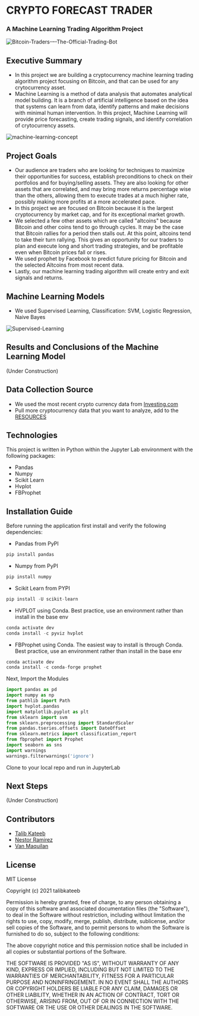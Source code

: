 # CRYPTO FORECAST TRADER


### A Machine Learning Trading Algorithm Project



![Bitcoin-Traders-–-The-Official-Trading-Bot](https://user-images.githubusercontent.com/80144026/125231211-2c844a00-e28f-11eb-9f95-b3c4a9ba0832.png)


## Executive Summary

* In this project we are building a cryptocurrency machine learning trading algorithm project focusing on Bitcoin, and that can be used for any crytocurrency asset.
* Machine Learning is a method of data analysis that automates analytical model building. It is a branch of artificial intelligence based on the idea that systems can learn from data, identify patterns and make decisions with minimal human intervention. In this project, Machine Learning will provide price forecasting, create trading signals, and identify correlation of crytocurrency assets.

![machine-learning-concept](https://user-images.githubusercontent.com/80144026/125231252-41f97400-e28f-11eb-8869-009c19b65870.jpg)


## Project Goals 
* Our audience are traders who are looking for techniques to maximize their opportunities for success, establish preconditions to check on their portfolios and for buying/selling assets. They are also looking for other assets that are correlated, and may bring more returns percentage wise than the others, allowing them to  execute trades at a much higher rate, possibly making more profits at a more accelerated pace.
* In this project we are focused on Bitcoin because it is the largest cryptocurrency by market cap, and for its exceptional market growth. 
* We selected a few other assets which are called "altcoins" because Bitcoin and other coins tend to go through cycles. It may be the case that Bitcoin rallies for a period then stalls out. At this point, altcoins tend to take their turn rallying. This gives an opportunity for our traders to plan and execute long and short trading strategies, and be profitable even when Bitcoin prices fall or rises. 
* We used prophet by Facebook to predict future pricing for Bitcoin and the selected Altcoins from most recent data.
* Lastly, our machine learning trading algorithm will create entry and exit signals and returns.


## Machine Learning Models
* We used Supervised Learning, Classification: SVM, Logistic Regression, Naive Bayes

![Supervised-Learning](https://user-images.githubusercontent.com/80144026/125231479-acaaaf80-e28f-11eb-838f-d0a29a4dd597.jpg)



## Results and Conclusions of the Machine Learning Model
(Under Construction)


## Data Collection Source
* We used the most recent crypto currency data from [Investing.com](https://www.investing.com/crypto/)
* Pull more cryptocurrency data that you want to analyze, add to the [RESOURCES](https://github.com/talibkateeb/Crypto-Forecast-Trader/tree/main/data) 



## Technologies

This project is written in Python within the Jupyter Lab environment with the following packages:

* Pandas
* Numpy
* Scikit Learn
* Hvplot
* FBProphet


## Installation Guide
Before running the application first install and verify the following dependencies:

* Pandas from PyPI
```python
pip install pandas
```
* Numpy from PyPI
```python
pip install numpy
```
* Scikit Learn from PYPI
```python
pip install -U scikit-learn
```
* HVPLOT using Conda. Best practice, use an environment rather than install in the base env
 ```python
 conda activate dev 
 conda install -c pyviz hvplot 
```
* FBProphet using Conda. The easiest way to install is through Conda. Best practice, use an environment rather than install in the base env
 ```python
 conda activate dev 
 conda install -c conda-forge prophet
```

Next, Import the Modules

 ```python
import pandas as pd
import numpy as np
from pathlib import Path
import hvplot.pandas
import matplotlib.pyplot as plt
from sklearn import svm
from sklearn.preprocessing import StandardScaler
from pandas.tseries.offsets import DateOffset
from sklearn.metrics import classification_report
from fbprophet import Prophet
import seaborn as sns
import warnings
warnings.filterwarnings('ignore')
```
Clone to your local repo and run in JupyterLab


## Next Steps
(Under Construction)

## Contributors

* [Talib Kateeb](https://github.com/talibkateeb)
* [Nestor Ramirez](https://github.com/nestor39)
* [Van Maquilan](https://github.com/VanMSM)



## License


MIT License

Copyright (c) 2021 talibkateeb

Permission is hereby granted, free of charge, to any person obtaining a copy
of this software and associated documentation files (the "Software"), to deal
in the Software without restriction, including without limitation the rights
to use, copy, modify, merge, publish, distribute, sublicense, and/or sell
copies of the Software, and to permit persons to whom the Software is
furnished to do so, subject to the following conditions:

The above copyright notice and this permission notice shall be included in all
copies or substantial portions of the Software.

THE SOFTWARE IS PROVIDED "AS IS", WITHOUT WARRANTY OF ANY KIND, EXPRESS OR
IMPLIED, INCLUDING BUT NOT LIMITED TO THE WARRANTIES OF MERCHANTABILITY,
FITNESS FOR A PARTICULAR PURPOSE AND NONINFRINGEMENT. IN NO EVENT SHALL THE
AUTHORS OR COPYRIGHT HOLDERS BE LIABLE FOR ANY CLAIM, DAMAGES OR OTHER
LIABILITY, WHETHER IN AN ACTION OF CONTRACT, TORT OR OTHERWISE, ARISING FROM,
OUT OF OR IN CONNECTION WITH THE SOFTWARE OR THE USE OR OTHER DEALINGS IN THE
SOFTWARE.

